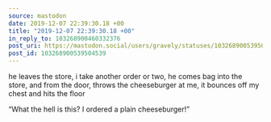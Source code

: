```yaml
---
source: mastodon
date: 2019-12-07 22:39:30.18 +00
title: "2019-12-07 22:39:30.18 +00"
in_reply_to: 103268900460332376
post_uri: https://mastodon.social/users/gravely/statuses/103268900539504539
post_id: 103268900539504539
---
```

he leaves the store, i take another order or two, he comes bag into the store, and from the door, throws the cheeseburger at me, it bounces off my chest and hits the floor

“What the hell is this? I ordered a plain cheeseburger!”


